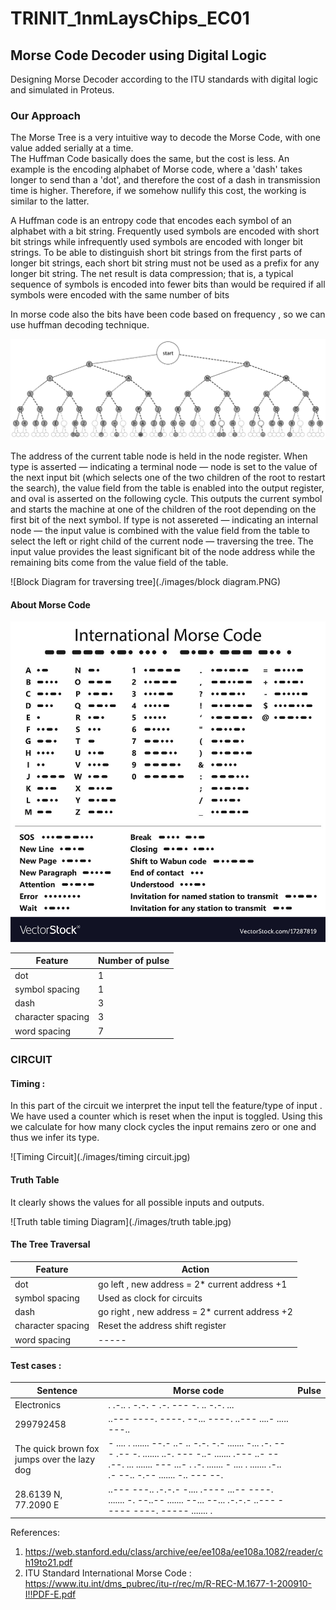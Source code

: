 # TRINIT_1nmLaysChips_EC01

## Morse Code Decoder using Digital Logic  
Designing Morse Decoder according to the ITU standards with digital logic and simulated in Proteus.


### Our Approach

The Morse Tree is a very intuitive way to decode the Morse Code, with one value added serially at a time.  
The Huffman Code basically does the same, but the cost is less. An example is the encoding alphabet of Morse code, where a 'dash' takes longer to send than a 'dot', and therefore the cost of a dash in transmission time is higher. Therefore, if we somehow nullify this cost, the working is similar to the latter.

A Huffman code is an entropy code that encodes each symbol of an alphabet
with a bit string. Frequently used symbols are encoded with short bit strings
while infrequently used symbols are encoded with longer bit strings. To be able
to distinguish short bit strings from the first parts of longer bit strings, each
short bit string must not be used as a prefix for any longer bit string. The net
result is data compression; that is, a typical sequence of symbols is encoded into
fewer bits than would be required if all symbols were encoded with the same
number of bits

In morse code also  the bits have been code based on frequency , so we can use huffman decoding technique.

![Morse code Tree](./images/Morse_code_tree3.png)

The address of the current table node is held in the node register. When type is asserted — indicating a terminal node — node is set to the value of the next input bit (which selects one of the two children of the root to restart the search), the value field from the table is enabled into the output register, and oval is asserted on the following cycle. This outputs the current symbol and starts the machine at one of the children of the root depending on the first bit of the next symbol. If type is not assereted — indicating an internal node — the input value is combined with the value field from the table to select the left or right child of the current node — traversing the tree. The input value provides the least significant bit of the node address while the remaining bits come from the value field of the table.

![Block Diagram for traversing tree](./images/block diagram.PNG)

#### About Morse Code 

![International Morse Code](./images/morse-code.jpg)

| Feature           | Number of pulse |
| ----------------- | --------------- |
| dot               | 1               |
| symbol spacing    | 1               |
| dash              | 3               |
| character spacing | 3               |
| word spacing      | 7               |

### CIRCUIT

#### Timing :

In this part of the circuit we interpret the input tell the feature/type of input . We have used a counter which is reset when the input is toggled. Using this we calculate for how many clock cycles the input remains zero or one and thus we infer its type.

![Timing Circuit](./images/timing circuit.jpg)

#### Truth Table

 It clearly shows the values for all possible inputs and outputs.

![Truth table timing Diagram](./images/truth table.jpg)

#### The Tree Traversal 

| Feature           | Action                                         |
| ----------------- | ---------------------------------------------- |
| dot               | go left , new address = 2* current address +1  |
| symbol spacing    | Used as clock for circuits                     |
| dash              | go right , new address = 2* current address +2 |
| character spacing | Reset the address shift register               |
| word spacing      | -----                                          |



#### Test cases : 

| Sentence                                    | Morse code                                                   | Pulse |
| ------------------------------------------- | ------------------------------------------------------------ | ----- |
| Electronics                                 | . .-.. . -.-. - .-. --- -. .. -.-. ...                       |       |
| 299792458                                   | ..--- ----. ----. --... ----. ..--- ....- ..... ---..        |       |
| The quick brown fox jumps over the lazy dog | - .... . ....... --.- ..- .. -.-. -.- ....... -... .-. --- .-- -. ....... ..-. --- -..- ....... .--- ..- -- .--. ... ....... --- ...- . .-. ....... - .... . ....... .-.. .- --.. -.-- ....... -.. --- --. |       |
| 28.6139 N, 77.2090 E                        | ..--- ---.. .-.-.- -.... .---- ...-- ----. ....... -. --..-- ....... --... --... .-.-.- ..--- ----- ----. ----- ....... . |       |

References:

1. https://web.stanford.edu/class/archive/ee/ee108a/ee108a.1082/reader/ch19to21.pdf  
2. ITU Standard International Morse Code : https://www.itu.int/dms_pubrec/itu-r/rec/m/R-REC-M.1677-1-200910-I!!PDF-E.pdf
